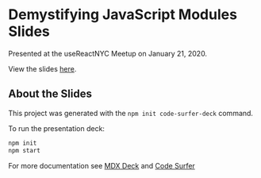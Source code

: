# Demystifying JavaScript Modules Slides

Presented at the useReactNYC Meetup on January 21, 2020.

View the slides [here](http://bit.ly/376tOS0).

## About the Slides

This project was generated with the `npm init code-surfer-deck` command.

To run the presentation deck:

```sh
npm init
npm start
```

For more documentation see [MDX Deck](https://github.com/jxnblk/mdx-deck) and [Code Surfer](https://codesurfer.pomb.us/)
